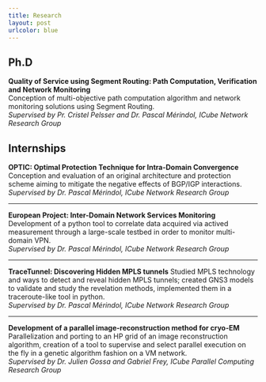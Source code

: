 ```yaml
---
title: Research
layout: post
urlcolor: blue
--- 
```


## Ph.D  

**Quality of Service using Segment Routing: Path Computation, Verification and Network Monitoring**  
Conception of multi-objective path computation algorithm and network monitoring solutions using Segment Routing.  
*Supervised by Pr. Cristel Pelsser and Dr. Pascal Mérindol, ICube Network Research Group*   

## Internships 

**OPTIC: Optimal Protection Technique for Intra-Domain Convergence**  
Conception and evaluation of an original architecture and protection scheme aiming to mitigate the negative effects of BGP/IGP interactions.  
*Supervised by Dr. Pascal Mérindol, ICube Network Research Group*  

---

**European Project: Inter-Domain Network Services Monitoring**  
Development of a python tool to correlate data acquired via actived measurement through a large-scale testbed in order to monitor multi-domain VPN.  
*Supervised by Dr. Pascal Mérindol, ICube Network Research Group*  

---

**TraceTunnel: Discovering Hidden MPLS tunnels**
Studied MPLS technology and ways to detect and reveal hidden MPLS tunnels; created GNS3 models to validate and study 
the revelation methods, implemented them in a traceroute-like tool in python.   
*Supervised by Dr. Pascal Mérindol, ICube Network Research Group*  

---

**Development of a parallel image-reconstruction method for cryo-EM**  
Parallelization and porting to an HP grid of an image reconstruction algorithm, creation of a tool to supervise and 
select parallel execution on the fly in a genetic algorithm fashion on a VM network.   
*Supervised by Dr. Julien Gossa and Gabriel Frey, ICube Parallel Computing Research Group*  









